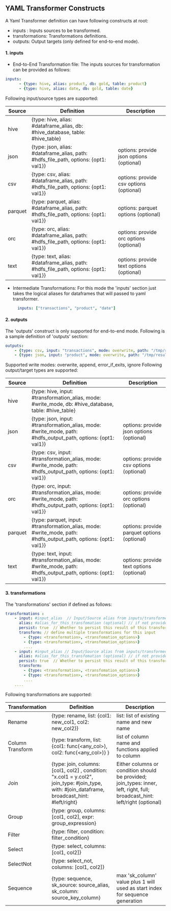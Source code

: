 ## YAML Transformer Constructs

A Yaml Transformer definition can have following constructs at root:
  - inputs : Inputs sources to be transformed.
  - transformations: Transformations definitions.
  - outputs: Output targets (only defined for end-to-end mode).

#### 1. inputs

- End-to-End Transformation file:
The inputs sources for transformation can be provided as follows:
 ```yaml
 inputs:
       - {type: hive, alias: product, db: gold, table: product}
       - {type: hive, alias: date, db: gold, table: date}
 ```
Following input/source types are supported:

Source | Definition | Description
-------|----------- |------------
hive   | {type: hive, alias: #dataframe_alias, db: #hive_database, table: #hive_table} |
json   | {type: json, alias: #dataframe_alias, path: #hdfs_file_path, options: {opt1: val1}} | options: provide json options (optional)
csv   | {type: csv, alias: #dataframe_alias, path: #hdfs_file_path, options: {opt1: val1}} | options: provide csv options (optional)
parquet   | {type: parquet, alias: #dataframe_alias, path: #hdfs_file_path, options: {opt1: val1}} | options: parquet options (optional)
orc   | {type: orc, alias: #dataframe_alias, path: #hdfs_file_path, options: {opt1: val1}} | options: provide orc options (optional)
text   | {type: text, alias: #dataframe_alias, path: #hdfs_file_path, options: {opt1: val1}} | options: provide text options (optional)

- Intermediate Transformations:
  For this mode the 'inputs' section just takes the logical aliases for dataframes that will passed to yaml transformer.
  ```yaml
    inputs: ["transactions", "product", "date"]
  ```

#### 2. outputs

 The 'outputs' construct is only supported for end-to-end mode. Following is a sample definition of 'outputs' section:
 ```yaml
 outputs:
     - {type: csv, input: "transactions", mode: overwrite, path: "/tmp/result.csv"}
     - {type: json, input: "product", mode: overwrite, path: "/tmp/result1.csv"}
 ```
 Supported write modes: overwrite, append, error_if_exits, ignore
 Following output/target types are supported:

 Source | Definition | Description
 -------|----------- |------------
 hive   | {type: hive, input: #transformation_alias, mode: #write_mode, db: #hive_database, table: #hive_table} |
 json   | {type: json, input: #transformation_alias, mode: #write_mode, path: #hdfs_output_path, options: {opt1: val1}} | options: provide json options (optional)
 csv   | {type: csv, input: #transformation_alias, mode: #write_mode, path: #hdfs_output_path, options: {opt1: val1}} | options: provide csv options (optional)
 orc   | {type: orc, input: #transformation_alias, mode: #write_mode, path: #hdfs_output_path, options: {opt1: val1}} | options: provide orc options (optional)
 parquet  | {type: parquet, input: #transformation_alias, mode: #write_mode, path: #hdfs_output_path, options: {opt1: val1}} | options: provide parquet options (optional)
 text   | {type: text, input: #transformation_alias, mode: #write_mode, path: #hdfs_output_path, options: {opt1: val1}} | options: provide text options (optional)


#### 3. transformations
The 'transformations' section if defined as follows:

```yaml
transformations :
    - input: #input_alias  // Input/Source alias from inputs/transformed sources alias
      alias: #alias_for_this_transfomation (optional) // if not provided, input alias will be replaced with this transformation
      persist: true  // Whether to persist this result of this transformation (optional)
      transform: // define multiple transformations for this input
        - {type: <transformation>, <transfomation_options>}
        - {type: <transformation>, <transfomation_options>}
        ....
    - input: #input_alias // Input/Source alias from inputs/transformed sources alias
      alias: #alias_for_this_transfomation (optional) // if not provided, input alias will be replaced with this transformation
      persist: true  // Whether to persist this result of this transformation (optional)
      transform:
        - {type: <transformation>, <transfomation_options>}
        - {type: <transformation>, <transfomation_options>}
        ....
    ....
```

Following transformations are supported:

Transformation | Definition | Description
---------------|------------|------------
Rename  | {type: rename, list: {col1: new_col1, col2: new_col2}} | list: list of existing name and new name
Column Transform |{type: transform, list: {col1: func(<any_col>), col2: func(<any_col>)} }| list of column name and functions applied to column
Join | {type: join, columns: [col1, col2] , condition: "x.col1 = y.col2", join_type: #join_type, with: #join_dataframe, broadcast_hint: #left/right} | Either columns or condition should be provided; join_types: inner, left, right, full; broadcast_hint: left/right (optional)
Group |{type: group, columns: [col1, col2], expr: group_expression} |
Filter | {type: filter, condition: filter_condition} |
Select | {type: select, columns: [col1, col2]} |
SelectNot | {type: select_not, columns: [col1, col2]} |
Sequence | {type: sequence, sk_source: source_alias, sk_column: source_key_column} | max 'sk_column' value plus 1 will used as start index for sequence generation
